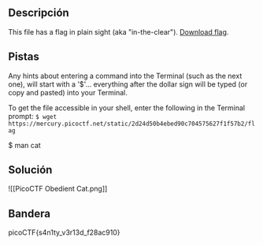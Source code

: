 ## Descripción
This file has a flag in plain sight (aka "in-the-clear"). [Download flag](https://mercury.picoctf.net/static/2d24d50b4ebed90c704575627f1f57b2/flag).
## Pistas 
Any hints about entering a command into the Terminal (such as the next one), will start with a '$'... everything after the dollar sign will be typed (or copy and pasted) into your Terminal.

To get the file accessible in your shell, enter the following in the Terminal prompt: `$ wget https://mercury.picoctf.net/static/2d24d50b4ebed90c704575627f1f57b2/flag`

$ man cat
## Solución
![[PicoCTF Obedient Cat.png]]
## Bandera
picoCTF{s4n1ty_v3r13d_f28ac910}